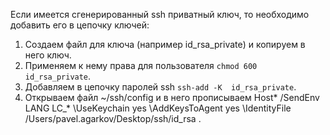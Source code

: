 Если имеется сгенерированный ssh приватный ключ, то необходимо добавить его в цепочку ключей:

1. Создаем файл для ключа (например id_rsa_private) и копируем в него ключ.
2. Применяем к нему права для пользователя  `chmod 600 id_rsa_private`.
3. Добавляем в цепочку паролей ssh `ssh-add -K  id_rsa_private`.
4. Открываем файл ~/ssh/config и в него прописываем Host*
        /SendEnv LANG LC_*
        \UseKeychain yes
        \AddKeysToAgent yes
        \IdentityFile /Users/pavel.agarkov/Desktop/ssh/id_rsa .
